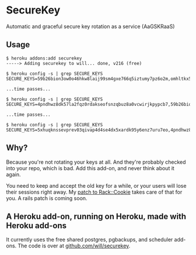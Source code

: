 # SecureKey

Automatic and graceful secure key rotation as a service (AaGSKRaaS)

## Usage

    $ heroku addons:add securekey
    -----> Adding securekey to will... done, v216 (free)

    $ heroku config -s | grep SECURE_KEYS
    SECURE_KEYS=59b26bion3ow0o46hkw8laij99sm4gxe766q5iztumy7pz6o2m,omhltkx5cucsj9wbxw5j486uwoka3ckkjznk6fpowwywlblu6

    ...time passes...

    $ heroku config -s | grep SECURE_KEYS
    SECURE_KEYS=4pndhwz8dk57la2fqz0rdakseofsnzqbuz8a0vcwirjkpypcb7,59b26bion3ow0o46hkw8laij99sm4gxe766q5iztumy7pz6o2m

    ...time passes...

    $ heroku config -s | grep SECURE_KEYS
    SECURE_KEYS=5xhuqknssevprev03qivap4d4se4dx5xardk95y6enz7uru7eo,4pndhwz8dk57la2fqz0rdakseofsnzqbuz8a0vcwirjkpypcb7

## Why?

Because you're not rotating your keys at all. And they're probably checked
into your repo, which is bad. Add this add-on, and never think about it again.

You need to keep and accept the old key for a while, or your users will lose
their sessions right away. My [patch to Rack::Cookie](https://github.com/rack/rack/pull/263)
takes care of that for you. A rails patch is coming soon.

## A Heroku add-on, running on Heroku, made with Heroku add-ons

It currently uses the free shared postgres, pgbackups, and scheduler add-ons.
The code is over at [github.com/will/securekey](http://github.com/will/securekey).

